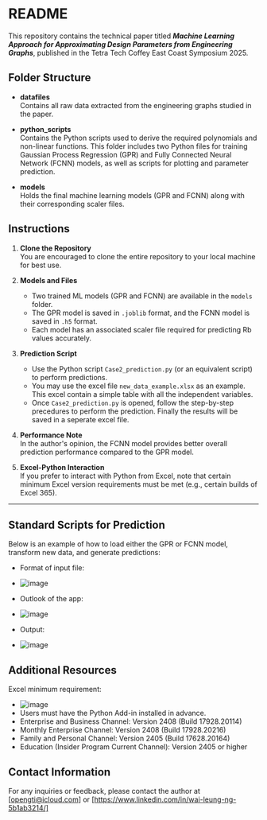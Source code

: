 # README

This repository contains the technical paper titled **_Machine Learning Approach for Approximating Design Parameters from Engineering Graphs_**, published in the Tetra Tech Coffey East Coast Symposium 2025.

## Folder Structure

- **datafiles**  
  Contains all raw data extracted from the engineering graphs studied in the paper.

- **python_scripts**  
  Contains the Python scripts used to derive the required polynomials and non-linear functions. This folder includes two Python files for training Gaussian Process Regression (GPR) and Fully Connected Neural Network (FCNN) models, as well as scripts for plotting and parameter prediction.

- **models**  
  Holds the final machine learning models (GPR and FCNN) along with their corresponding scaler files.

## Instructions

1. **Clone the Repository**  
   You are encouraged to clone the entire repository to your local machine for best use.

2. **Models and Files**  
   - Two trained ML models (GPR and FCNN) are available in the `models` folder.  
   - The GPR model is saved in `.joblib` format, and the FCNN model is saved in `.h5` format.  
   - Each model has an associated scaler file required for predicting Rb values accurately.

3. **Prediction Script**  
   - Use the Python script `Case2_prediction.py` (or an equivalent script) to perform predictions.  
   - You may use the excel file `new_data_example.xlsx` as an example. This excel contain a simple table with all the independent variables.
   - Once `Case2_prediction.py` is opened, follow the step-by-step precedures to perform the prediction. Finally the results will be saved in a seperate excel file.

4. **Performance Note**  
   In the author's opinion, the FCNN model provides better overall prediction performance compared to the GPR model.

5. **Excel-Python Interaction**  
   If you prefer to interact with Python from Excel, note that certain minimum Excel version requirements must be met (e.g., certain builds of Excel 365).

---

## Standard Scripts for Prediction

Below is an example of how to load either the GPR or FCNN model, transform new data, and generate predictions:

   - Format of input file:
   - ![image](https://github.com/user-attachments/assets/10ca827f-e772-4729-bbc2-15a5413db0fd)
    
   - Outlook of the app:
   - ![image](https://github.com/user-attachments/assets/bc622fe2-d1d5-47b9-9f33-1de8fcfb1235)
     
   - Output:
   - ![image](https://github.com/user-attachments/assets/3bf163a9-59e9-4aa7-9166-4904bf5cbd83)

## Additional Resources
Excel minimum requirement:
- ![image](https://github.com/user-attachments/assets/d47e9d70-d06d-4276-a901-cd212319749e)
- Users must have the Python Add-in installed in advance.
- Enterprise and Business Channel: Version 2408 (Build 17928.20114)
- Monthly Enterprise Channel: Version 2408 (Build 17928.20216)
- Family and Personal Channel: Version 2405 (Build 17628.20164)
- Education (Insider Program Current Channel): Version 2405 or higher

## Contact Information
For any inquiries or feedback, please contact the author at [opengti@icloud.com] or [https://www.linkedin.com/in/wai-leung-ng-5b1ab3214/]
